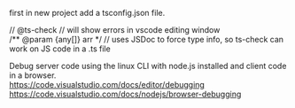 first in new project add a tsconfig.json file.

// @ts-check // will show errors in vscode editing window <br>
/** @param {any[]} arr */  // uses JSDoc to force type info, so ts-check can work on JS code in a .ts file <br>

Debug server code using the linux CLI with node.js installed and client code in a browser. <br>
https://code.visualstudio.com/docs/editor/debugging <br>
https://code.visualstudio.com/docs/nodejs/browser-debugging <br>
